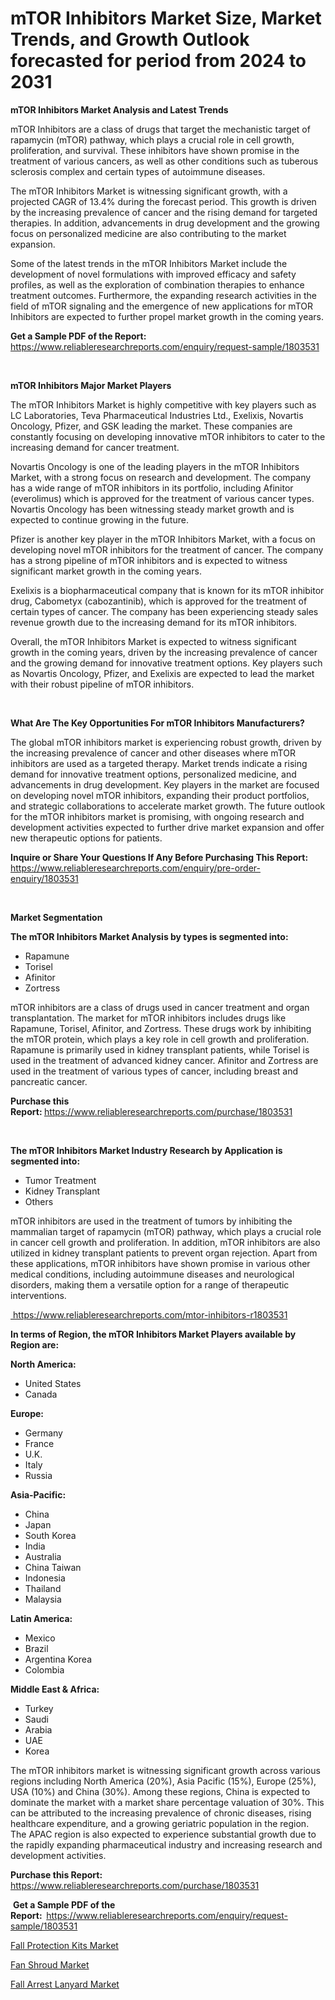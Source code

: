 <p><h1>mTOR Inhibitors Market Size, Market Trends, and Growth Outlook forecasted for period from 2024 to 2031</h1></p><p><strong>mTOR Inhibitors Market Analysis and Latest Trends</strong></p>
<p><p>mTOR Inhibitors are a class of drugs that target the mechanistic target of rapamycin (mTOR) pathway, which plays a crucial role in cell growth, proliferation, and survival. These inhibitors have shown promise in the treatment of various cancers, as well as other conditions such as tuberous sclerosis complex and certain types of autoimmune diseases.</p><p>The mTOR Inhibitors Market is witnessing significant growth, with a projected CAGR of 13.4% during the forecast period. This growth is driven by the increasing prevalence of cancer and the rising demand for targeted therapies. In addition, advancements in drug development and the growing focus on personalized medicine are also contributing to the market expansion.</p><p>Some of the latest trends in the mTOR Inhibitors Market include the development of novel formulations with improved efficacy and safety profiles, as well as the exploration of combination therapies to enhance treatment outcomes. Furthermore, the expanding research activities in the field of mTOR signaling and the emergence of new applications for mTOR Inhibitors are expected to further propel market growth in the coming years.</p></p>
<p><strong>Get a Sample PDF of the Report:&nbsp;</strong> <a href="https://www.reliableresearchreports.com/enquiry/request-sample/1803531">https://www.reliableresearchreports.com/enquiry/request-sample/1803531</a></p>
<p>&nbsp;</p>
<p><strong>mTOR Inhibitors Major Market Players</strong></p>
<p><p>The mTOR Inhibitors Market is highly competitive with key players such as LC Laboratories, Teva Pharmaceutical Industries Ltd., Exelixis, Novartis Oncology, Pfizer, and GSK leading the market. These companies are constantly focusing on developing innovative mTOR inhibitors to cater to the increasing demand for cancer treatment.</p><p>Novartis Oncology is one of the leading players in the mTOR Inhibitors Market, with a strong focus on research and development. The company has a wide range of mTOR inhibitors in its portfolio, including Afinitor (everolimus) which is approved for the treatment of various cancer types. Novartis Oncology has been witnessing steady market growth and is expected to continue growing in the future.</p><p>Pfizer is another key player in the mTOR Inhibitors Market, with a focus on developing novel mTOR inhibitors for the treatment of cancer. The company has a strong pipeline of mTOR inhibitors and is expected to witness significant market growth in the coming years.</p><p>Exelixis is a biopharmaceutical company that is known for its mTOR inhibitor drug, Cabometyx (cabozantinib), which is approved for the treatment of certain types of cancer. The company has been experiencing steady sales revenue growth due to the increasing demand for its mTOR inhibitors.</p><p>Overall, the mTOR Inhibitors Market is expected to witness significant growth in the coming years, driven by the increasing prevalence of cancer and the growing demand for innovative treatment options. Key players such as Novartis Oncology, Pfizer, and Exelixis are expected to lead the market with their robust pipeline of mTOR inhibitors.</p></p>
<p>&nbsp;</p>
<p><strong>What Are The Key Opportunities For mTOR Inhibitors Manufacturers?</strong></p>
<p><p>The global mTOR inhibitors market is experiencing robust growth, driven by the increasing prevalence of cancer and other diseases where mTOR inhibitors are used as a targeted therapy. Market trends indicate a rising demand for innovative treatment options, personalized medicine, and advancements in drug development. Key players in the market are focused on developing novel mTOR inhibitors, expanding their product portfolios, and strategic collaborations to accelerate market growth. The future outlook for the mTOR inhibitors market is promising, with ongoing research and development activities expected to further drive market expansion and offer new therapeutic options for patients.</p></p>
<p><strong>Inquire or Share Your Questions If Any Before Purchasing This Report:</strong> <a href="https://www.reliableresearchreports.com/enquiry/pre-order-enquiry/1803531">https://www.reliableresearchreports.com/enquiry/pre-order-enquiry/1803531</a></p>
<p>&nbsp;</p>
<p><strong>Market Segmentation</strong></p>
<p><strong>The mTOR Inhibitors Market Analysis by types is segmented into:</strong></p>
<p><ul><li>Rapamune</li><li>Torisel</li><li>Afinitor</li><li>Zortress</li></ul></p>
<p><p>mTOR inhibitors are a class of drugs used in cancer treatment and organ transplantation. The market for mTOR inhibitors includes drugs like Rapamune, Torisel, Afinitor, and Zortress. These drugs work by inhibiting the mTOR protein, which plays a key role in cell growth and proliferation. Rapamune is primarily used in kidney transplant patients, while Torisel is used in the treatment of advanced kidney cancer. Afinitor and Zortress are used in the treatment of various types of cancer, including breast and pancreatic cancer.</p></p>
<p><strong>Purchase this Report:&nbsp;</strong><a href="https://www.reliableresearchreports.com/purchase/1803531">https://www.reliableresearchreports.com/purchase/1803531</a></p>
<p>&nbsp;</p>
<p><strong>The mTOR Inhibitors Market Industry Research by Application is segmented into:</strong></p>
<p><ul><li>Tumor Treatment</li><li>Kidney Transplant</li><li>Others</li></ul></p>
<p><p>mTOR inhibitors are used in the treatment of tumors by inhibiting the mammalian target of rapamycin (mTOR) pathway, which plays a crucial role in cancer cell growth and proliferation. In addition, mTOR inhibitors are also utilized in kidney transplant patients to prevent organ rejection. Apart from these applications, mTOR inhibitors have shown promise in various other medical conditions, including autoimmune diseases and neurological disorders, making them a versatile option for a range of therapeutic interventions.</p></p>
<p><a href="https://www.reliableresearchreports.com/mtor-inhibitors-r1803531">&nbsp;https://www.reliableresearchreports.com/mtor-inhibitors-r1803531</a></p>
<p><strong>In terms of Region, the mTOR Inhibitors Market Players available by Region are:</strong></p>
<p>
    <p> <strong> North America: </strong>
        <ul>
            <li>United States</li>
            <li>Canada</li>
        </ul>
        </p> 
    <p> <strong> Europe: </strong>
        <ul>
            <li>Germany</li>
            <li>France</li>
            <li>U.K.</li>
            <li>Italy</li>
            <li>Russia</li>
        </ul>
        </p> 
    <p> <strong> Asia-Pacific: </strong>
        <ul>
            <li>China</li>
            <li>Japan</li>
            <li>South Korea</li>
            <li>India</li>
            <li>Australia</li>
            <li>China Taiwan</li>
            <li>Indonesia</li>
            <li>Thailand</li>
            <li>Malaysia</li>
        </ul>
        </p> 
    <p> <strong> Latin America: </strong>
        <ul>
            <li>Mexico</li>
            <li>Brazil</li>
            <li>Argentina Korea</li>
            <li>Colombia</li>
        </ul>
        </p> 
    <p> <strong> Middle East & Africa: </strong>
        <ul>
            <li>Turkey</li>
            <li>Saudi</li>
            <li>Arabia</li>
            <li>UAE</li>
            <li>Korea</li>
        </ul>
    </p>
    </p>
<p><p>The mTOR inhibitors market is witnessing significant growth across various regions including North America (20%), Asia Pacific (15%), Europe (25%), USA (10%) and China (30%). Among these regions, China is expected to dominate the market with a market share percentage valuation of 30%. This can be attributed to the increasing prevalence of chronic diseases, rising healthcare expenditure, and a growing geriatric population in the region. The APAC region is also expected to experience substantial growth due to the rapidly expanding pharmaceutical industry and increasing research and development activities.</p></p>
<p><strong>Purchase this Report: </strong><a href="https://www.reliableresearchreports.com/purchase/1803531">https://www.reliableresearchreports.com/purchase/1803531</a></p>
<p>&nbsp;<strong>Get a Sample PDF of the Report:&nbsp;&nbsp;</strong><a href="https://www.reliableresearchreports.com/enquiry/request-sample/1803531">https://www.reliableresearchreports.com/enquiry/request-sample/1803531</a></p>
<p><strong></strong></p>
<p><p><a href="https://github.com/gdfhhhj/Market-Research-Report-List-5/blob/main/fall-protection-kits-market.md">Fall Protection Kits Market</a></p><p><a href="https://github.com/julyju69/Market-Research-Report-List-4/blob/main/fan-shroud-market.md">Fan Shroud Market</a></p><p><a href="https://github.com/RichRobinson5/Market-Research-Report-List-6/blob/main/fall-arrest-lanyard-market.md">Fall Arrest Lanyard Market</a></p></p>